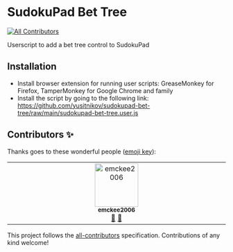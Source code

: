 # SudokuPad Bet Tree
<!-- ALL-CONTRIBUTORS-BADGE:START - Do not remove or modify this section -->
[![All Contributors](https://img.shields.io/badge/all_contributors-1-orange.svg?style=flat-square)](#contributors-)
<!-- ALL-CONTRIBUTORS-BADGE:END -->
Userscript to add a bet tree control to SudokuPad

## Installation
- Install browser extension for running user scripts: GreaseMonkey for Firefox, TamperMonkey for Google Chrome and family
- Install the script by going to the following link: https://github.com/yusitnikov/sudokupad-bet-tree/raw/main/sudokupad-bet-tree.user.js

## Contributors ✨

Thanks goes to these wonderful people ([emoji key](https://allcontributors.org/docs/en/emoji-key)):

<!-- ALL-CONTRIBUTORS-LIST:START - Do not remove or modify this section -->
<!-- prettier-ignore-start -->
<!-- markdownlint-disable -->
<table>
  <tbody>
    <tr>
      <td align="center" valign="top" width="14.28%"><a href="https://github.com/emckee2006"><img src="https://avatars.githubusercontent.com/u/5656944?v=4?s=100" width="100px;" alt="emckee2006"/><br /><sub><b>emckee2006</b></sub></a><br /><a href="#ideas-emckee2006" title="Ideas, Planning, & Feedback">🤔</a> <a href="#design-emckee2006" title="Design">🎨</a></td>
    </tr>
  </tbody>
</table>

<!-- markdownlint-restore -->
<!-- prettier-ignore-end -->

<!-- ALL-CONTRIBUTORS-LIST:END -->

This project follows the [all-contributors](https://github.com/all-contributors/all-contributors) specification. Contributions of any kind welcome!